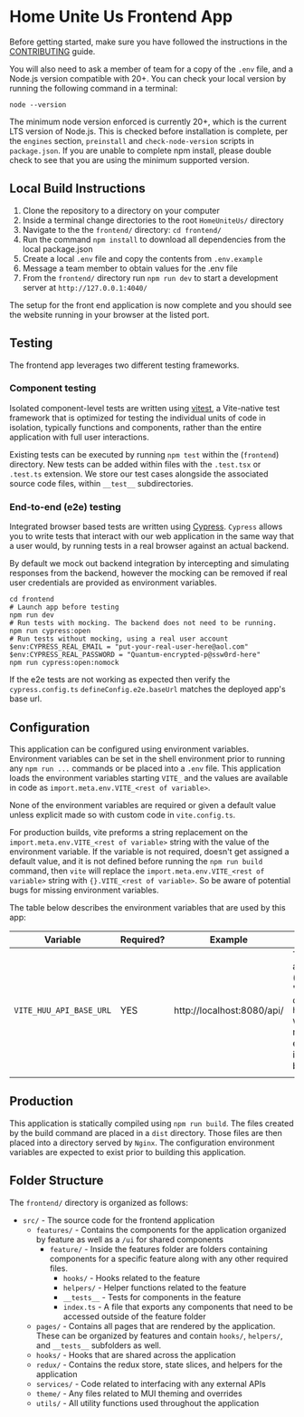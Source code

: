 # Home Unite Us Frontend App

Before getting started, make sure you have followed the instructions in the [CONTRIBUTING](../CONTRIBUTING.md) guide.

You will also need to ask a member of team for a copy of the `.env` file, and a Node.js version compatible with 20+. You can check your local version by running the following command in a terminal:

```terminal
node --version
```

The minimum node version enforced is currently 20+, which is the current LTS version of Node.js. This is checked before installation is complete, per the `engines` section, `preinstall` and `check-node-version` scripts in `package.json`. If you are unable to complete npm install, please double check to see that you are using the minimum supported version.

## Local Build Instructions

1. Clone the repository to a directory on your computer
2. Inside a terminal change directories to the root `HomeUniteUs/` directory
3. Navigate to the the `frontend/` directory: `cd frontend/`
4. Run the command `npm install` to download all dependencies from the local package.json
5. Create a local `.env` file and copy the contents from `.env.example`
6. Message a team member to obtain values for the .env file
7. From the `frontend/` directory run `npm run dev` to start a development server at `http://127.0.0.1:4040/`

The setup for the front end application is now complete and you should see the website running in your browser at the listed port.

## Testing

The frontend app leverages two different testing frameworks.

### Component testing

Isolated component-level tests are written using [vitest](https://vitest.dev/guide/why.html), a Vite-native test framework that is optimized for testing the individual units of code in isolation, typically functions and components, rather than the entire application with full user interactions.

Existing tests can be executed by running `npm test` within the (`frontend`) directory. New tests can be added within files with the `.test.tsx` or `.test.ts` extension. We store our test cases alongside the associated source code files, within `__test__` subdirectories.

### End-to-end (e2e) testing

Integrated browser based tests are written using [Cypress](https://docs.cypress.io/guides/overview/why-cypress). `Cypress` allows you to write tests that interact with our web application in the same way that a user would, by running tests in a real browser against an actual backend.

By default we mock out backend integration by intercepting and simulating responses from the backend, however the mocking can be removed if real user credentials are provided as environment variables.

```pwsh
cd frontend
# Launch app before testing
npm run dev
# Run tests with mocking. The backend does not need to be running.
npm run cypress:open
# Run tests without mocking, using a real user account
$env:CYPRESS_REAL_EMAIL = "put-your-real-user-here@aol.com"
$env:CYPRESS_REAL_PASSWORD = "Quantum-encrypted-p@ssw0rd-here"
npm run cypress:open:nomock
```

If the e2e tests are not working as expected then verify the `cypress.config.ts` `defineConfig.e2e.baseUrl` matches the deployed app's base url.

## Configuration

This application can be configured using environment variables. Environment variables can be set in the shell environment prior to running any `npm run ...` commands or be placed into a `.env` file. This application loads the environment variables starting `VITE_` and the values are available in code as `import.meta.env.VITE_<rest of variable>`.

None of the environment variables are required or given a default value unless explicit made so with custom code in `vite.config.ts`.

For production builds, vite preforms a string replacement on the `import.meta.env.VITE_<rest of variable>` string with the value of the environment variable. If the variable is not required, doesn't get assigned a default value, and it is not defined before running the `npm run build` command, then `vite` will replace the `import.meta.env.VITE_<rest of variable>` string with `{}.VITE_<rest of variable>`. So be aware of potential bugs for missing environment variables.

The table below describes the environment variables that are used by this app:

| Variable                | Required? | Example                    | Description                                                                                                                                                                                                                                                                              |
| ----------------------- | --------- | -------------------------- | ---------------------------------------------------------------------------------------------------------------------------------------------------------------------------------------------------------------------------------------------------------------------------------------- |
| `VITE_HUU_API_BASE_URL` | YES       | http://localhost:8080/api/ | The HUU API's base URL. In a development environment (mode is 'development' or 'test'): if this variable is not defined, then `http://localhost:4040/api/` will be used by default. In non-development environment: if this variable is not defined, then the build will throw an error. |
|                         |           |                            |                                                                                                                                                                                                                                                                                          |

## Production

This application is statically compiled using `npm run build`. The files created by the build command are placed in a `dist` directory. Those files are then placed into a directory served by `Nginx`. The configuration environment variables are expected to exist prior to building this application.

## Folder Structure

The `frontend/` directory is organized as follows:

- `src/` - The source code for the frontend application
  - `features/` - Contains the components for the application organized by feature as well as a `/ui` for shared components
    - `feature/` - Inside the features folder are folders containing components for a specific feature along with any other required files.
      - `hooks/` - Hooks related to the feature
      - `helpers/` - Helper functions related to the feature
      - `__tests__` - Tests for components in the feature
      - `index.ts` - A file that exports any components that need to be accessed outside of the feature folder
  - `pages/` - Contains all pages that are rendered by the application. These can be organized by features and contain `hooks/`, `helpers/`, and `__tests__` subfolders as well.
  - `hooks/` - Hooks that are shared across the application
  - `redux/` - Contains the redux store, state slices, and helpers for the application
  - `services/` - Code related to interfacing with any external APIs
  - `theme/` - Any files related to MUI theming and overrides
  - `utils/` - All utility functions used throughout the application
